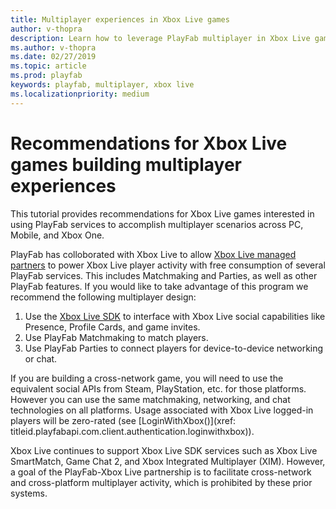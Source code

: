 ```yaml
---
title: Multiplayer experiences in Xbox Live games
author: v-thopra
description: Learn how to leverage PlayFab multiplayer in Xbox Live games.
ms.author: v-thopra
ms.date: 02/27/2019
ms.topic: article
ms.prod: playfab
keywords: playfab, multiplayer, xbox live
ms.localizationpriority: medium
---
```


# Recommendations for Xbox Live games building multiplayer experiences 

This tutorial provides recommendations for Xbox Live games interested in using PlayFab services to accomplish multiplayer scenarios across PC, Mobile, and Xbox One.

PlayFab has colloborated with Xbox Live to allow [Xbox Live managed partners](https://docs.microsoft.com/en-us/windows/uwp/xbox-live/get-started-with-partner/get-started-with-xbox-live-partner) to power Xbox Live player activity with free consumption of several PlayFab services. This includes Matchmaking and Parties, as well as other PlayFab features<!-- (TBD link)-->. If you would like to take advantage of this program we recommend the following multiplayer design:

1. Use the [Xbox Live SDK](https://docs.microsoft.com/en-us/windows/uwp/xbox-live/developer-program-overview) to interface with Xbox Live social capabilities like Presence, Profile Cards, and game invites. 
2. Use PlayFab Matchmaking to match players.
3. Use PlayFab Parties to connect players for device-to-device networking or chat.

If you are building a cross-network game, you will need to use the equivalent social APIs from Steam, PlayStation, etc. for those platforms. However you can use the same matchmaking, networking, and chat technologies on all platforms. Usage associated with Xbox Live logged-in players will be zero-rated (see [LoginWithXbox()](xref:
titleid.playfabapi.com.client.authentication.loginwithxbox)).

Xbox Live continues to support Xbox Live SDK services such as Xbox Live SmartMatch, Game Chat 2, and Xbox Integrated Multiplayer (XIM). However, a goal of the PlayFab-Xbox Live partnership is to facilitate cross-network and cross-platform multiplayer activity, which is prohibited by these prior systems. 
